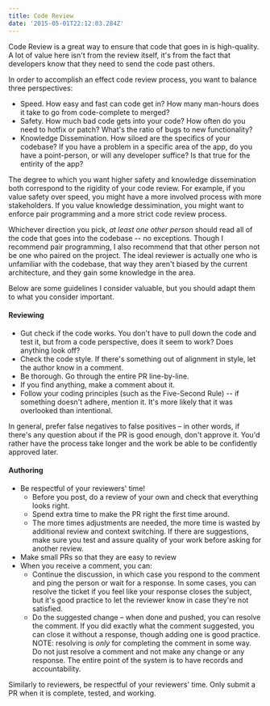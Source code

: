 ```yaml
---
title: Code Review
date: '2015-05-01T22:12:03.284Z'
---
```


Code Review is a great way to ensure that code that goes in is high-quality. A lot of value here isn't from the review itself, it's from the fact that developers know that they need to send the code past others.

In order to accomplish an effect code review process, you want to balance three perspectives:
- Speed. How easy and fast can code get in? How many man-hours does it take to go from code-complete to merged?
- Safety. How much bad code gets into your code? How often do you need to hotfix or patch? What's the ratio of bugs to new functionality?
- Knowledge Dissemination. How siloed are the specifics of your codebase? If you have a problem in a specific area of the app, do you have a point-person, or will any developer suffice? Is that true for the entirity of the app?

The degree to which you want higher safety and knowledge dissemination both correspond to the rigidity of your code review. For example, if you value safety over speed, you might have a more involved process with more stakeholders. If you value knowledge dessimination, you might want to enforce pair programming and a more strict code review process.

Whichever direction you pick, _at least one other person_ should read all of the code that goes into the codebase -- no exceptions. Though I recommend pair programming, I also recommend that that other person not be one who paired on the project. The ideal reviewer is actually one who is unfamiliar with the codebase, that way they aren't biased by the current architecture, and they gain some knowledge in the area.

Below are some guidelines I consider valuable, but you should adapt them to what you consider important.

#### Reviewing
- Gut check if the code works. You don't have to pull down the code and test it, but from a code perspective, does it seem to work? Does anything look off?
- Check the code style. If there's something out of alignment in style, let the author know in a comment.
- Be thorough. Go through the entire PR line-by-line.
- If you find anything, make a comment about it.
- Follow your coding principles (such as the Five-Second Rule) -- if something doesn't adhere, mention it. It's more likely that it was overlooked than intentional.

In general, prefer false negatives to false positives – in other words, if there's any question about if the PR is good enough, don't approve it. You'd rather have the process take longer and the work be able to be confidently approved later.

#### Authoring
- Be respectful of your reviewers' time!
    - Before you post, do a review of your own and check that everything looks right.
    - Spend extra time to make the PR right the first time around.
    - The more times adjustments are needed, the more time is wasted by additional review and context switching. If there are suggestions, make sure you test and assure quality of your work before asking for another review.
- Make small PRs so that they are easy to review
- When you receive a comment, you can:
    - Continue the discussion, in which case you respond to the comment and ping the person or wait for a response. In some cases, you can resolve the ticket if you feel like your response closes the subject, but it's good practice to let the reviewer know in case they're not satisfied.
    - Do the suggested change – when done and pushed, you can resolve the comment. If you did exactly what the comment suggested, you can close it without a response, though adding one is good practice. NOTE: resolving is _only_ for completing the comment in some way. Do not just resolve a comment and not make any change or any response. The entire point of the system is to have records and accountability.

Similarly to reviewers, be respectful of your reviewers' time. Only submit a PR when it is complete, tested, and working.